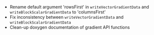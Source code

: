 - Rename default argument 'rowsFirst' in `writeVectorGradientData` and `writeBlockScalarGradientData` to 'columnsFirst' 
- Fix inconsistency between `writeVectorGradientData` and `writeBlockScalarGradientData`
- Clean-up doxygen documentation of gradient API functions
